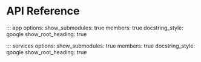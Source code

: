 # API Reference

::: app
    options:
      show_submodules: true
      members: true
      docstring_style: google
      show_root_heading: true

::: services
    options:
      show_submodules: true
      members: true
      docstring_style: google
      show_root_heading: true 